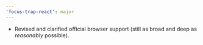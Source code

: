 ```yaml
---
'focus-trap-react': major
---
```


- Revised and clarified official browser support (still as broad and deep as _reasonably_ possible).
